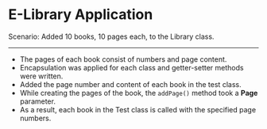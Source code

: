# E-Library Application

Scenario: Added 10 books, 10 pages each, to the Library class.

---

* The pages of each book consist of numbers and page content.<br/>
* Encapsulation was applied for each class and getter-setter methods were written.<br/>
* Added the page number and content of each book in the test class.<br/>
* While creating the pages of the book, the `addPage()` method took a <b>Page</b> parameter.<br/>
* As a result, each book in the Test class is called with the specified page numbers.

